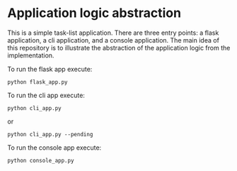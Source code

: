 # Application logic abstraction
This is a simple task-list application. There are three entry points: a flask application, a cli application, and a console application. The main idea of this repository is to illustrate the abstraction of the application logic from the implementation.

To run the flask app execute:
```
python flask_app.py
```

To run the cli app execute:
```
python cli_app.py
```

or 

```
python cli_app.py --pending
```

To run the console app execute:
```
python console_app.py
```

